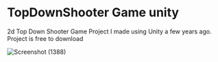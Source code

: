 # TopDownShooter Game unity
 2d Top Down Shooter Game Project I made using Unity a few years ago. Project is free to download

![Screenshot (1388)](https://github.com/striderzz/TopDownShooter/assets/72110940/9b841f5e-2b41-4d1a-86d1-c49116c00477)
